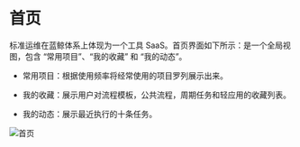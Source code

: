 # 首页

标准运维在蓝鲸体系上体现为一个工具 SaaS。首页界面如下所示：是一个全局视图，包含 “常用项目”、“我的收藏” 和 “我的动态”。

- 常用项目：根据使用频率将经常使用的项目罗列展示出来。

- 我的收藏：展示用户对流程模板，公共流程，周期任务和轻应用的收藏列表。

- 我的动态：展示最近执行的十条任务。

![首页](../assets/image-20220915162639805.png)
